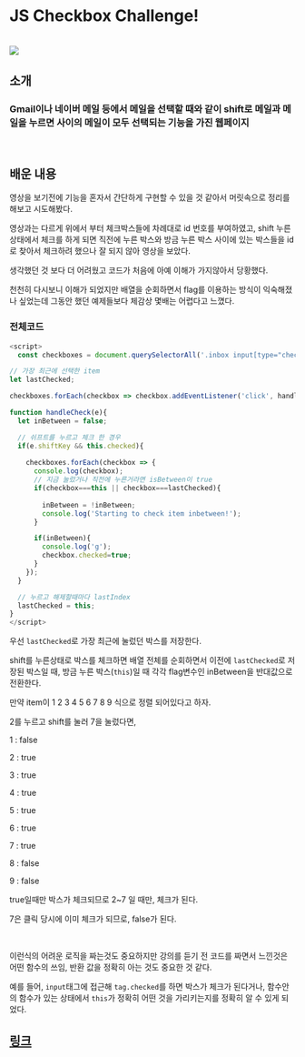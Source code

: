 # JS Checkbox Challenge!

<br>

<img src="https://i.postimg.cc/5N3qHRSS/image.png">

## 소개 

### Gmail이나 네이버 메일 등에서 메일을 선택할 때와 같이 shift로 메일과 메일을 누르면 사이의 메일이 모두 선택되는 기능을 가진 웹페이지

<br/>

## 배운 내용

영상을 보기전에 기능을 혼자서 간단하게 구현할 수 있을 것 같아서 머릿속으로 정리를 해보고 시도해봤다.

영상과는 다르게 위에서 부터 체크박스들에 차례대로 id 번호를 부여하였고, shift 누른 상태에서 체크를 하게 되면 직전에 누른 박스와 방금 누른 박스 사이에 있는 박스들을 id로 찾아서 체크하려 했으나 잘 되지 않아 영상을 보았다.

생각했던 것 보다 더 어려웠고 코드가 처음에 아예 이해가 가지않아서 당황했다.

천천히 다시보니 이해가 되었지만 배열을 순회하면서 flag를 이용하는 방식이 익숙해졌나 싶었는데 그동안 했던 예제들보다 체감상 몇배는 어렵다고 느꼈다.



### 전체코드

```js
<script>
  const checkboxes = document.querySelectorAll('.inbox input[type="checkbox"]');

// 가장 최근에 선택한 item
let lastChecked;

checkboxes.forEach(checkbox => checkbox.addEventListener('click', handleCheck));

function handleCheck(e){
  let inBetween = false;

  // 쉬프트를 누르고 체크 한 경우
  if(e.shiftKey && this.checked){
    
    checkboxes.forEach(checkbox => {
      console.log(checkbox);
      // 지금 눌렀거나 직전에 누른거라면 isBetween이 true
      if(checkbox===this || checkbox===lastChecked){
         
        inBetween = !inBetween;
        console.log('Starting to check item inbetween!');
      }

      if(inBetween){
        console.log('g');
        checkbox.checked=true;
      }
    });
  }

  // 누르고 해제할때마다 lastIndex
  lastChecked = this;
}
</script>
```

우선 `lastChecked`로 가장 최근에 눌렀던 박스를 저장한다.

shift를 누른상태로 박스를 체크하면 배열 전체를 순회하면서 이전에 `lastChecked`로 저장된 박스일 때, 방금 누른 박스(`this`)일 때 각각 flag변수인 inBetween을 반대값으로 전환한다.

만약 item이 1 2 3 4 5 6 7 8 9 식으로 정렬 되어있다고 하자.

2를 누르고 shift를 눌러 7을 눌렀다면,

1 : false

2 : true

3 : true

4 : true

5 : true

6 : true

7 : true

8 : false

9 : false

true일때만 박스가 체크되므로 2~7 일 때만, 체크가 된다.

7은 클릭 당시에 이미 체크가 되므로, false가 된다.


<br/>

이런식의 어려운 로직을 짜는것도 중요하지만 강의를 듣기 전 코드를 짜면서 느낀것은 어떤 함수의 쓰임, 반환 값을 정확히 아는 것도 중요한 것 같다.

예를 들어, `input`태그에 접근해 `tag.checked`를 하면 박스가 체크가 된다거나, 함수안의 함수가 있는 상태에서 `this`가 정확히 어떤 것을 가리키는지를 정확히 알 수 있게 되었다.






## [링크](https://super-profiterole-d339d8.netlify.app)

